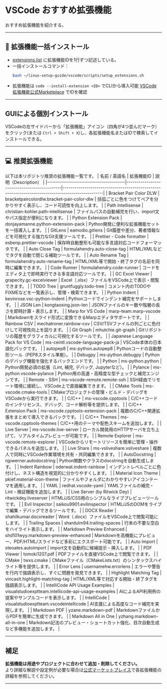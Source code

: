 # VSCode おすすめ拡張機能

おすすめ拡張機能を紹介する。

---
## 🌟 拡張機能一括インストール

- [extensions.list](./extensions.list) に拡張機能IDを1行ずつ記述している。
- 一括インストールコマンド：
    ```bash
    bash ~/linux-setup-guide/vscode/scripts/setup_extensions.sh
    ```
- 拡張機能は `code --install-extension <ID>` でCLIから導入可能
    [VSCode 拡張機能公式Marketplace](https://marketplace.visualstudio.com/vscode) でIDを確認

---

## GUIによる個別インストール

VSCodeの左サイドバーから「拡張機能」アイコン（四角が4つ並んだマーク）をクリック(または `Ctrl + Shift + X`)し、各拡張機能名またはIDで検索してインストールできる。

---

## 💻 推奨拡張機能

以下は本リポジトリ推奨の拡張機能一覧です。
| 名前 / 英語名                         | 拡張機能ID                                  | 説明（Description）                                                                              |
|---------------------------------------|---------------------------------------------|--------------------------------------------------------------------------------------------------|
| Bracket Pair Color DLW                | bracketpaircolordlw.bracket-pair-color-dlw  | 括弧ごとに色をつけてペアを分かりやすく表示し、コード可読性を向上します。                         |
| Path Intellisense                     | christian-kohler.path-intellisense          | ファイルパスの自動補完を行い、import文やパス指定が便利になります。                              |
| Python Extension Pack                 | donjayamanne.python-extension-pack          | Python開発に便利な拡張機能セットを一括導入します。                                              |
| GitLens                               | eamodio.gitlens                             | Git履歴や差分、著者情報などを可視化する強力なGit支援ツールです。                                 |
| Prettier - Code formatter             | esbenp.prettier-vscode                      | 保存時自動整形も可能な多言語対応コードフォーマッタです。                                          |
| Auto Close Tag                        | formulahendry.auto-close-tag                | HTML/XMLなどでタグを自動で閉じる補助ツールです。                                                 |
| Auto Rename Tag                       | formulahendry.auto-rename-tag               | HTML/XML等で開始・終了タグの名前を同時に編集できます。                                            |
| Code Runner                           | formulahendry.code-runner                   | コードをエディタ上で即時実行できる多言語対応ツールです。                                          |
| GC Excel Viewer                       | grapecity.gc-excelviewer                    | Excel（.xlsx）ファイルをVSCode上で表示・閲覧できます。                                            |
| TODO Tree                             | gruntfuggly.todo-tree                       | コメント内のTODOやFIXMEなどを一覧表示し、管理・検索できます。                                     |
| Python Indent                         | kevinrose.vsc-python-indent                 | Pythonコードでインデント補完をサポートします。                                                   |
| JSON Len                              | kongtaoxing.json-len                        | JSONファイルのキー数や階層の長さを即時計算・表示します。                                         |
| Marp for VS Code                      | marp-team.marp-vscode                       | Markdownをスライド形式に変換できるMarpエディタサポートです。                                     |
| Rainbow CSV                           | mechatroner.rainbow-csv                     | CSV/TSVファイルの列ごとに色付けして可視性向上を図ります。                                        |
| Git Graph                             | mhutchie.git-graph                          | Gitリポジトリの履歴をグラフィカルに可視化するツールです。                                         |
| Japanese Language Pack for VS Code     | ms-ceintl.vscode-language-pack-ja           | VSCode本体の日本語化パックです。                                                                 |
| autopep8                              | ms-python.autopep8                          | Pythonコードの自動整形ツール（PEP8スタイル準拠）。                                               |
| Debugpy                               | ms-python.debugpy                           | Pythonのデバッグ機能を強化するバックエンドです。                                                 |
| Python                                | ms-python.python                            | Python開発必須の拡張（Lint, 補完, デバッグ, Jupyterなど）。                                      |
| Pylance                               | ms-python.vscode-pylance                    | Python用の高速・高精度な型チェックと補完エンジンです。                                           |
| Remote - SSH                          | ms-vscode-remote.remote-ssh                 | SSH経由でリモート環境に接続し、VSCode上で直接編集できます。                                      |
| CMake Tools                           | ms-vscode.cmake-tools                       | CMakeプロジェクトの管理・ビルド・デバッグをVSCodeから実行できます。                               |
| C/C++                                 | ms-vscode.cpptools                          | C/C++コードのインテリセンス、デバッグ、コード解析等を提供します。                                |
| C/C++ Extension Pack                  | ms-vscode.cpptools-extension-pack           | 複数のC/C++関連拡張をまとめて導入できるパックです。                                              |
| C/C++ Themes                          | ms-vscode.cpptools-themes                   | C/C++用のテーマや配色スキームを追加します。                                                      |
| Live Server                           | ms-vscode.live-server                       | ローカル開発用のHTTPサーバを立ち上げて、リアルタイムプレビューが可能です。                         |
| Remote Explorer                       | ms-vscode.remote-explorer                   | VSCodeからリモートリソースを簡単に管理・操作できるパネルを追加します。                            |
| Live Share                            | ms-vsliveshare.vsliveshare                  | 複数人で同時にVSCode作業環境を共有・共同編集できます。                                           |
| AutoDocstring                         | njpwerner.autodocstring                     | Python関数やクラスのdocstringを自動生成します。                                                  |
| Indent Rainbow                        | oderwat.indent-rainbow                      | インデントレベルごとに色付けし、ネスト構造を視覚的に分かりやすくします。                         |
| Material Icon Theme                   | pkief.material-icon-theme                   | ファイルやフォルダにわかりやすいアイコンテーマを適用します。                                     |
| YAML                                  | redhat.vscode-yaml                          | YAMLファイルの補完・Lint・検証機能を追加します。                                                 |
| Live Server (by Ritwick Dey)           | ritwickdey.liveserver                       | HTML/JS/CSS用のシンプルなライブプレビューツールです。                                            |
| Evil Inspector                        | saikou9901.evilinspector                    | HTML/JSのDOMをライブで編集・デバッグできるツールです。                                            |
| DOCX Reader                           | shahilkumar.docxreader                      | Word（.docx）ファイルをVSCode上で閲覧可能にします。                                              |
| Trailing Spaces                       | shardulm94.trailing-spaces                  | 行末の不要な空白をハイライト表示します。                                                         |
| Markdown Preview Enhanced              | shd101wyy.markdown-preview-enhanced         | Markdownを高機能にプレビュー、PDF/HTML/スライドなど多彩にエクスポート可能です。                  |
| Auto Import                           | steoates.autoimport                         | import文を自動的に候補提示・挿入します。                                                        |
| PDF Viewer                            | tomoki1207.pdf                              | PDFファイルを直接VSCode上で閲覧できます。                                                        |
| CMake                                 | twxs.cmake                                  | CMakeファイル（CMakeLists.txt）のシンタックスハイライト等を提供します。                           |
| Error Lens                            | usernamehw.errorlens                        | エラーや警告を行内で強調表示し、すぐに問題を発見できます。                                       |
| Highlight Matching Tag                 | vincaslt.highlight-matching-tag             | HTML/XML等で対応する開始・終了タグを強調表示します。                                              |
| IntelliCode API Usage Examples         | visualstudioexptteam.intellicode-api-usage-examples | AIによるAPI利用例の提案やサンプルコードを表示します。                                 |
| IntelliCode                           | visualstudioexptteam.vscodeintellicode      | AI支援による高度なコード補完を実現します。                                                      |
| Markdown PDF                          | yzane.markdown-pdf                          | MarkdownファイルからPDFを簡単に生成できます。                                                    |
| Markdown All in One                   | yzhang.markdown-all-in-one                  | Markdown記法のプレビュー・ショートカット強化、目次自動生成など多機能を追加します。                |

---

## 補足

**拡張機能は用途やプロジェクトに合わせて追加・削除してください。**  
より詳細な解説や設定例が必要な場合は[公式マーケットプレイス](https://marketplace.visualstudio.com/vscode)で各拡張機能の詳細を参照してください。

---